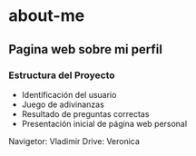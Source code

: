 # about-me

## Pagina web sobre mi perfil

### Estructura del Proyecto

* Identificación del usuario
* Juego de adivinanzas
* Resultado de preguntas correctas
* Presentación inicial de  página web personal

Navigetor: Vladimir
Drive: Veronica
